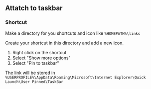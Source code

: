 ## Attatch to taskbar


### Shortcut

Make a directory for you shortcuts and icon like `%HOMEPATH%\links`

Create your shortcut in this directory and add a new icon.

1. Right click on the shortcut
2. Select "Show more options"
3. Select "Pin to taskbar"

The link will be stored in `%USERPROFILE%\AppData\Roaming\Microsoft\Internet Explorer\Quick Launch\User Pinned\TaskBar`
